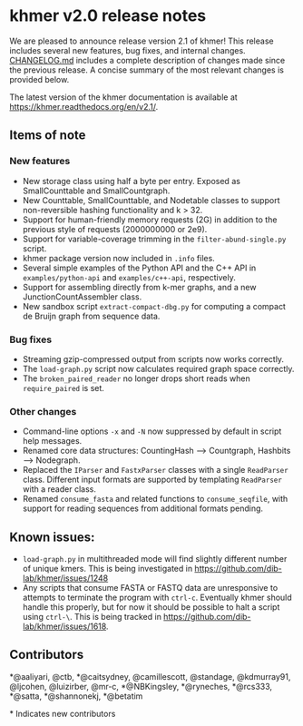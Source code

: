 # khmer v2.0 release notes

We are pleased to announce release version 2.1 of khmer!
This release includes several new features, bug fixes, and internal changes.
[CHANGELOG.md](https://github.com/dib-lab/khmer/blob/v2.1/CHANGELOG.md) includes a complete description of changes made since the previous release.
A concise summary of the most relevant changes is provided below.

The latest version of the khmer documentation is available at https://khmer.readthedocs.org/en/v2.1/.


## Items of note

### New features

- New storage class using half a byte per entry. Exposed as SmallCounttable and SmallCountgraph.
- New Counttable, SmallCounttable, and Nodetable classes to support non-reversible hashing functionality and k > 32.
- Support for human-friendly memory requests (2G) in addition to the previous style of requests (2000000000 or 2e9).
- Support for variable-coverage trimming in the `filter-abund-single.py` script.
- khmer package version now included in `.info` files.
- Several simple examples of the Python API and the C++ API in `examples/python-api` and `examples/c++-api`, respectively.
- Support for assembling directly from k-mer graphs, and a new JunctionCountAssembler class.
- New sandbox script `extract-compact-dbg.py` for computing a compact de Bruijn graph from sequence data.

### Bug fixes

- Streaming gzip-compressed output from scripts now works correctly.
- The `load-graph.py` script now calculates required graph space correctly.
- The `broken_paired_reader` no longer drops short reads when `require_paired` is set.

### Other changes

- Command-line options `-x` and `-N` now suppressed by default in script help messages.
- Renamed core data structures: CountingHash --> Countgraph, Hashbits --> Nodegraph.
- Replaced the `IParser` and `FastxParser` classes with a single `ReadParser` class. Different input formats are supported by templating `ReadParser` with a reader class.
- Renamed `consume_fasta` and related functions to `consume_seqfile`, with support for reading sequences from additional formats pending.


## Known issues:

- `load-graph.py` in multithreaded mode will find slightly different number of unique kmers. This is being investigated in https://github.com/dib-lab/khmer/issues/1248
- Any scripts that consume FASTA or FASTQ data are unresponsive to attempts to terminate the program with `ctrl-c`. Eventually khmer should handle this properly, but for now it should be possible to halt a script using `ctrl-\`. This is being tracked in https://github.com/dib-lab/khmer/issues/1618.

## Contributors

\*@aaliyari, @ctb, \*@caitsydney, @camillescott, @standage, @kdmurray91, @ljcohen, @luizirber, @mr-c, \*@NBKingsley, \*@ryneches, \*@rcs333, \*@satta, \*@shannonekj, \*@betatim

\* Indicates new contributors
